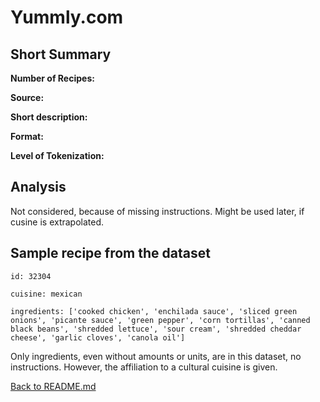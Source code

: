 # Yummly.com 
## Short Summary

**Number of Recipes:**

**Source:**

**Short description:**

**Format:**

**Level of Tokenization:**

## Analysis

Not considered, because of missing instructions. Might be used later, if cusine is extrapolated.

## Sample recipe from the dataset 

```
id: 32304

cuisine: mexican

ingredients: ['cooked chicken', 'enchilada sauce', 'sliced green onions', 'picante sauce', 'green pepper', 'corn tortillas', 'canned black beans', 'shredded lettuce', 'sour cream', 'shredded cheddar cheese', 'garlic cloves', 'canola oil']
```

Only ingredients, even without amounts or units, are in this dataset, no instructions. However, the affiliation to a cultural cuisine is given.

[Back to README.md](../README.md)